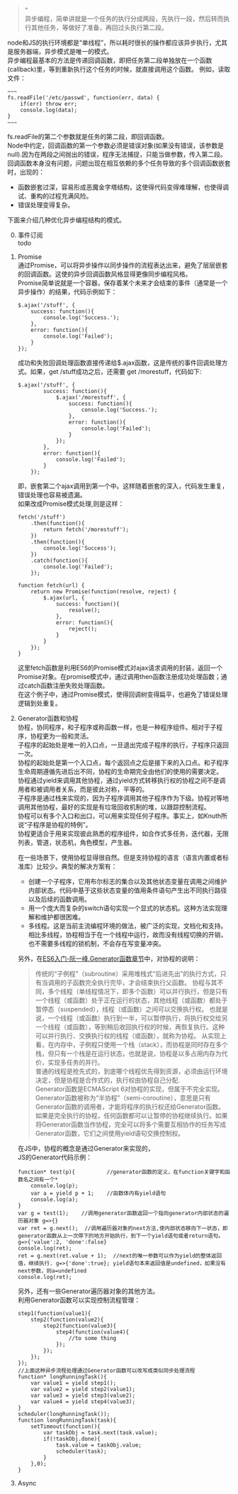 >"  
>异步编程，简单讲就是一个任务的执行分成两段，先执行一段，然后转而执行其他任务，等做好了准备，再回过头执行第二段。

node和JS的执行环境都是“单线程”，所以耗时很长的操作都应该异步执行，尤其是服务器端，异步模式是唯一的模式。  
异步编程最基本的方法是传递回调函数，即把任务第二段单独放在一个函数(callback)里，等到重新执行这个任务的时候，就直接调用这个函数。
例如，读取文件：

    ~~~
    fs.readFile('/etc/passwd', function(err, data) {
        if(err) throw err;
        console.log(data);
    }
    ~~~
fs.readFile的第二个参数就是任务的第二段，即回调函数。  
Node中约定，回调函数的第一个参数必须是错误对象(如果没有错误，该参数是null).因为在两段之间抛出的错误，程序无法捕捉，只能当做参数，传入第二段。  
回调函数本身没有问题，问题出现在相互依赖的多个任务导致的多个回调函数嵌套时，出现的：  
- 函数嵌套过深，容易形成恶魔金字塔结构，这使得代码变得难理解，也使得调试、重构的过程充满风险。  
- 错误处理变得复杂。  
    
下面来介绍几种优化异步编程结构的模式。  

0. 事件订阅  
todo

0. Promise  
    通过Promise，可以将异步操作以同步操作的流程表达出来，避免了层层嵌套的回调函数。这使的异步回调函数风格显得更像同步编程风格。  
    Promise简单说就是一个容器，保存着某个未来才会结束的事件（通常是一个异步操作）的结果，代码示例如下：
    ~~~
    $.ajax('/stuff', {
        success: function(){
            console.log('Success.');
        },
        error: function(){
            console.log('Failed');
        }
    });
    ~~~
    
    成功和失败回调处理函数直接传递给$.ajax函数，这是传统的事件回调处理方式。如果，get /stuff成功之后，还需要 get /morestuff，代码如下:
    
    ~~~
    $.ajax('/stuff', {
            success: function(){
                $.ajax('/morestuff', {
                    success: function(){
                        console.log('Success.');
                    },
                    error: function(){
                        console.log('Failed');
                    }
                });
            },
            error: function(){
                console.log('Failed');
            }
        });
    ~~~
        
    即，嵌套第二个ajax调用到第一个中。这样随着嵌套的深入，代码发生重复，错误处理也容易被遗漏。  
    如果改成Promise模式处理,则是这样：
    
    ~~~
    fetch('/stuff')
        .then(function(){
            return fetch('/morestuff');
        })
        .then(function(){
            console.log('Success');
        })
        .catch(function(){
            console.log('Failed');
        });
    
    function fetch(url) {
        return new Promise(function(resolve, reject) {
            $.ajax(url, {
                success: function(){
                    resolve();
                },
                error: function(){
                    reject();
                }
            }
        });
    }    
    ~~~
    这里fetch函数是利用ES6的Promise模式对ajax请求调用的封装，返回一个Promise对象。在promise模式中，通过调用then函数注册成功处理函数；通过catch函数注册失败处理函数。  
    在这个例子中，通过Promise模式，使得回调树变得扁平，也避免了错误处理逻辑到处重复。

0. Generator函数和协程  
    协程，协同程序，和子程序或称函数一样，也是一种程序组件。相对于子程序，协程更为一般和灵活。  
    子程序的起始处是唯一的入口点，一旦退出完成子程序的执行，子程序只返回一次。  
    协程的起始处是第一个入口点，每个返回点之后是接下来的入口点。和子程序生命周期遵循先进后出不同，协程的生命期完全由他们的使用的需要决定。  
    协程通过yield来调用其他协程，通过yield方式转移执行权的协程之间不是调用者和被调用者关系，而是彼此对称，平等的。  
    子程序是通过栈来实现的，因为子程序调用其他子程序作为下级。协程对等地调用其他协程，最好的实现是有垃圾回收机制的堆，以跟踪控制流程。  
    协程可以有多个入口和出口，可以用来实现任何子程序。事实上，如Knuth所说“子程序是协程的特例”。  
    协程更适合于用来实现彼此熟悉的程序组件，如合作式多任务，迭代器，无限列表，管道，状态机，角色模型，产生器。
    
    在一些场景下，使用协程显得很自然。但是支持协程的语言（语言内置或者标准库）比较少。典型的解决方案有：  
    * 创建一个子程序，它用布尔标志的集合以及其他状态变量在调用之间维护内部状态。代码中基于这些状态变量的值用条件语句产生出不同执行路径以及后续的函数调用。  
    * 用一个庞大而复杂的switch语句实现一个显式的状态机。这种方法实现理解和维护都很困难。  
    * 多线程。这是当前主流编程环境的做法，被广泛的实现，文档化和支持。  
    相比多线程，协程相当于在一个线程中运行，故而没有线程切换的开销，也不需要多线程的锁机制，不会存在写变量冲突。  
    
    另外，在[ES6入门-阮一峰.Generator函数章节](http://es6.ruanyifeng.com/#docs/generator)中，对协程的说明：  
    > 传统的“子例程”（subroutine）采用堆栈式“后进先出”的执行方式，只有当调用的子函数完全执行完毕，才会结束执行父函数。
    > 协程与其不同，多个线程（单线程情况下，即多个函数）可以并行执行，但是只有一个线程（或函数）处于正在运行的状态，其他线程（或函数）都处于暂停态（suspended），线程（或函数）之间可以交换执行权。
    > 也就是说，一个线程（或函数）执行到一半，可以暂停执行，将执行权交给另一个线程（或函数），等到稍后收回执行权的时候，再恢复执行。这种可以并行执行、交换执行权的线程（或函数），就称为协程。
    > 从实现上看，在内存中，子例程只使用一个栈（stack），而协程是同时存在多个栈，但只有一个栈是在运行状态，也就是说，协程是以多占用内存为代价，实现多任务的并行。  
    > 普通的线程是抢先式的，到底哪个线程优先得到资源，必须由运行环境决定，但是协程是合作式的，执行权由协程自己分配.  
    > Generator函数是ECMAScript 6对协程的实现，但属于不完全实现。Generator函数被称为“半协程”（semi-coroutine），意思是只有Generator函数的调用者，才能将程序的执行权还给Generator函数。
    > 如果是完全执行的协程，任何函数都可以让暂停的协程继续执行。如果将Generator函数当作协程，完全可以将多个需要互相协作的任务写成Generator函数，它们之间使用yield语句交换控制权。
    
    在JS中，协程的概念是通过Generator来实现的，  
    JS的Generator代码示例：  
    ~~~
    function* test(p){          //generator函数的定义，在function关键字和函数名之间有一个*
        console.log(p);
        var a = yield p + 1;    //函数体内有yield语句
        console.log(a);
    }
    var g = test(1);    //调用generator函数返回一个指向generator内部状态的遍历器对象 g=>{}
    var ret = g.next();  //调用遍历器对象的next方法,使内部状态移向下一状态，即generator函数从上一次停下的地方开始执行，到下一个yield语句或者return语句。g=>{'value':2, 'done':false}
    console.log(ret);
    ret = g.next(ret.value + 1);  //next的唯一参数可以作为yield的整体返回值，继续执行. g=>{'done':true}; yield语句本来返回值是undefined，如果没有next参数，则a=undefined
    console.log(ret);
    ~~~
    另外，还有一些Generator遍历器对象的其他方法。  
    利用Generator函数可以实现控制流程管理：  
    ~~~
    step1(function(value1){
        step2(function(value2){
            step2(function(value3){
                step4(function(value4){
                    //to some thing 
                });
            });
        });
    });
    //上面这种异步流程处理通过Generator函数可以改写成类似同步处理流程
    function* longRunningTask(){
        var value1 = yield step1();
        var value2 = yield step2(value1);
        var value3 = yield step3(value2);
        var value4 = yield step4(value3);
    }
    scheduler(longRunningTask());
    function longRunningTask(task){
        setTimeout(function(){
            var taskObj = task.next(task.value);
            if(!taskObj.done){
                task.value = taskObj.value;
                scheduler(task);
            }
        },0);
    }
    ~~~
    
0. Async

    

